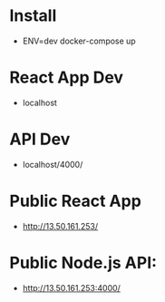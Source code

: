 # Install

- ENV=dev docker-compose up

# React App Dev

- localhost

# API Dev

- localhost/4000/

# Public React App

- http://13.50.161.253/

# Public Node.js API:

- http://13.50.161.253:4000/
